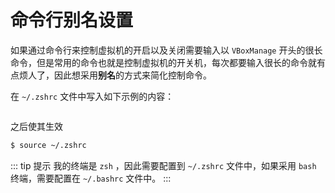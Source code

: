 # 命令行别名设置

如果通过命令行来控制虚拟机的开启以及关闭需要输入以 `VBoxManage` 开头的很长命令，但是常用的命令也就是控制虚拟机的开关机，每次都要输入很长的命令就有点烦人了，因此想采用**别名**的方式来简化控制命令。

在 `~/.zshrc` 文件中写入如下示例的内容：

```bash

```

之后使其生效

```bash
$ source ~/.zshrc
```

::: tip 提示
我的终端是 `zsh` ，因此需要配置到 `~/.zshrc` 文件中，如果采用 `bash` 终端，需要配置在 `~/.bashrc` 文件中。
:::

